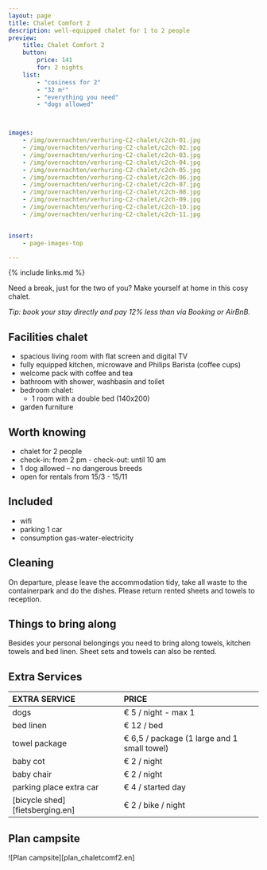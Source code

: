 ```yaml
---
layout: page
title: Chalet Comfort 2
description: well-equipped chalet for 1 to 2 people
preview:
    title: Chalet Comfort 2
    button:
        price: 141
        for: 2 nights
    list:
        - "cosiness for 2"
        - "32 m²"
        - "everything you need"
        - "dogs allowed"



images:
    - /img/overnachten/verhuring-C2-chalet/c2ch-01.jpg
    - /img/overnachten/verhuring-C2-chalet/c2ch-02.jpg
    - /img/overnachten/verhuring-C2-chalet/c2ch-03.jpg
    - /img/overnachten/verhuring-C2-chalet/c2ch-04.jpg
    - /img/overnachten/verhuring-C2-chalet/c2ch-05.jpg
    - /img/overnachten/verhuring-C2-chalet/c2ch-06.jpg
    - /img/overnachten/verhuring-C2-chalet/c2ch-07.jpg
    - /img/overnachten/verhuring-C2-chalet/c2ch-08.jpg
    - /img/overnachten/verhuring-C2-chalet/c2ch-09.jpg
    - /img/overnachten/verhuring-C2-chalet/c2ch-10.jpg
    - /img/overnachten/verhuring-C2-chalet/c2ch-11.jpg


insert:
    - page-images-top

---
```


{% include links.md %}

Need a break, just for the two of you? Make yourself at home in this cosy chalet.

*Tip: book your stay directly and pay 12% less than via Booking or AirBnB.*

## Facilities chalet

- spacious living room with flat screen and digital TV
- fully equipped kitchen, microwave and Philips Barista (coffee cups)
- welcome pack with coffee and tea
- bathroom with shower, washbasin and toilet
- bedroom chalet:
    - 1 room with a double bed (140x200)
- garden furniture

## Worth knowing

- chalet for 2 people
- check-in: from 2 pm - check-out: until 10 am
- 1 dog allowed – no dangerous breeds
- open for rentals from 15/3 - 15/11

## Included
- wifi
- parking 1 car
- consumption gas-water-electricity


## Cleaning
On departure, please leave the accommodation tidy, take all waste to the containerpark and do the dishes. Please return rented sheets and towels to reception.

## Things to bring along
Besides your personal belongings you need to bring along towels, kitchen towels and bed linen.
Sheet sets and towels can also be rented.




## Extra Services

EXTRA SERVICE            | PRICE
:-------------------|:-----------|
dogs               | € 5 / night - max 1
bed linen           | € 12 / bed
towel package       | € 6,5 / package (1 large and 1 small towel)
baby cot          | € 2 / night
baby chair         | € 2 / night
parking place extra car  | € 4 / started day
[bicycle shed][fietsberging.en]| € 2 / bike / night


## Plan campsite

![Plan campsite][plan_chaletcomf2.en]
